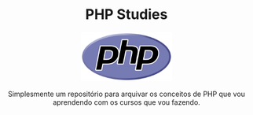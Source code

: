 <h1 align="center">PHP Studies</h1>
<p align="center">
    <img src="./php-logo.png" height="100px">
</p>
<p align="center">
Simplesmente um repositório para arquivar os conceitos de PHP que vou aprendendo com os cursos que vou fazendo.
</p>